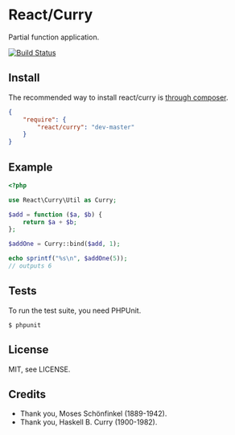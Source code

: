 # React/Curry

Partial function application.

[![Build Status](https://secure.travis-ci.org/reactphp/curry.png?branch=master)](http://travis-ci.org/react-php/curry)

## Install

The recommended way to install react/curry is [through composer](http://getcomposer.org).

```JSON
{
    "require": {
        "react/curry": "dev-master"
    }
}
```

## Example

```php
<?php

use React\Curry\Util as Curry;

$add = function ($a, $b) {
    return $a + $b;
};

$addOne = Curry::bind($add, 1);

echo sprintf("%s\n", $addOne(5));
// outputs 6
```

## Tests

To run the test suite, you need PHPUnit.

    $ phpunit

## License

MIT, see LICENSE.

## Credits

* Thank you, Moses Schönfinkel (1889-1942).
* Thank you, Haskell B. Curry (1900-1982).
